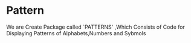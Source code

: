# Pattern
We are Create Package called `PATTERNS' ,Which Consists of Code for Displaying Patterns of Alphabets,Numbers and Sybmols
